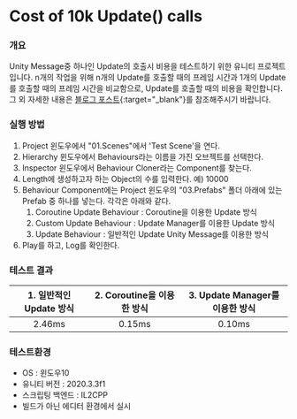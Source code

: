 # Cost of 10k Update() calls

### 개요

Unity Message중 하나인 Update의 호출시 비용을 테스트하기 위한 유니티 프로젝트입니다.
n개의 작업을 위해 n개의 Update를 호출할 때의 프레임 시간과 1개의 Update를 호출할 때의 프레임 시간을 비교함으로, Update를 호출할 때의 비용을 확인합니다.
그 외 자세한 내용은 [블로그 포스트](https://leehs27.github.io/programming/2021-04-16-UpdateCallsCost/){:target="_blank"}를 참조해주시기 바랍니다.

### 실행 방법

1. Project 윈도우에서 "01.Scenes"에서 'Test Scene'을 연다.
2. Hierarchy 윈도우에서 Behaviours라는 이름을 가진 오브젝트를 선택한다. 
3. Inspector 윈도우에서 Behaviour Cloner라는 Component를 찾는다.
4. Length에 생성하고자 하는 Object의 수를 입력한다. 예) 10000
5. Behaviour Component에는 Project 윈도우의 "03.Prefabs" 폴더 아래에 있는 Prefab 중 하나를 넣는다. 각각은 아래와 같다.
   1. Coroutine Update Behaviour : Coroutine을 이용한 Update 방식
   2. Custom Update Behaviour : Update Manager를 이용한 Update 방식
   3. Update Behaviour : 일반적인 Update Unity Message를 이용한 방식
6. Play를 하고, Log를 확인한다.

### 테스트 결과

| 1. 일반적인 Update 방식 | 2. Coroutine을 이용한 방식 | 3. Update Manager를 이용한 방식 |
| :---------------------: | :-----------------------: | :----------------------------: |
|         2.46ms          |          0.15ms           |             0.10ms             |

### 테스트환경
- OS : 윈도우10
- 유니티 버전 : 2020.3.3f1
- 스크립팅 백엔드 : IL2CPP
- 빌드가 아닌 에디터 환경에서 실시
